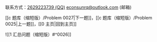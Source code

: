 联系方式：<a href="https://qm.qq.com/q/iA1sKuakak">2629223739 (QQ)</a> <a href="mailto:econsunrq@outlook.com">econsunrq@outlook.com (邮箱)</a>

[[c 题库（缩短版）/Problem 0027|下一题]]，[[c 题库（缩短版）/Problem 0025|上一题]]，[[0 主页|回到主页]]

![[1 汇总问题（缩短版）#^0026]]